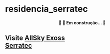 # residencia_serratec

<!--ts-->
<h4 align="center"> 
	🚧  🚀 Em construção...  🚧
</h4>

<p align="center">
	<h2> Visite <h\2>
 <a href="http://www.allskyexossjam1.br-web.com/">AllSky Exoss</a> <br>
<a href="http://serratec.org/">Serratec</a> 
   
<!--te-->
